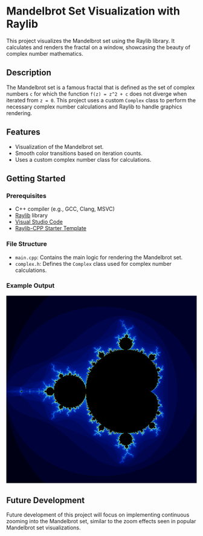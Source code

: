 # Mandelbrot Set Visualization with Raylib

This project visualizes the Mandelbrot set using the Raylib library. It calculates and renders the fractal on a window, showcasing the beauty of complex number mathematics.

## Description

The Mandelbrot set is a famous fractal that is defined as the set of complex numbers `c` for which the function `f(z) = z^2 + c` does not diverge when iterated from `z = 0`. This project uses a custom `Complex` class to perform the necessary complex number calculations and Raylib to handle graphics rendering.

## Features

- Visualization of the Mandelbrot set.
- Smooth color transitions based on iteration counts.
- Uses a custom complex number class for calculations.

## Getting Started

### Prerequisites

- C++ compiler (e.g., GCC, Clang, MSVC)
- [Raylib](https://www.raylib.com/) library
- [Visual Studio Code](https://code.visualstudio.com/)
- [Raylib-CPP Starter Template](https://github.com/educ8s/Raylib-CPP-Starter-Template-for-VSCODE)

### File Structure

- `main.cpp`: Contains the main logic for rendering the Mandelbrot set.
- `complex.h`: Defines the `Complex` class used for complex number calculations.

### Example Output

![Mandelbrot Set](screenshot_multi.png)

## Future Development

Future development of this project will focus on implementing continuous zooming into the Mandelbrot set, similar to the zoom effects seen in popular Mandelbrot set visualizations.
